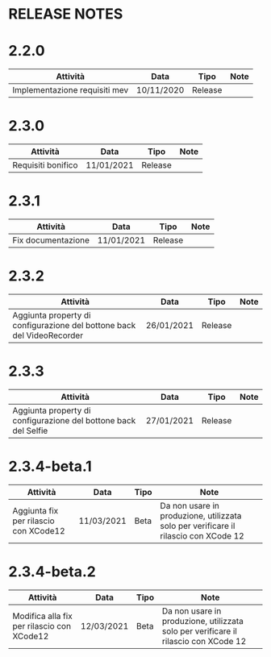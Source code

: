 


# RELEASE NOTES

# 2.2.0

| Attività | Data | Tipo | Note |
|----------|------|------|------|
|    Implementazione requisiti mev      |    10/11/2020  |  Release    |      |

# 2.3.0

| Attività | Data | Tipo | Note |
|----------|------|------|------|
|   Requisiti bonifico      |    11/01/2021  |  Release    |      |

# 2.3.1

| Attività | Data | Tipo | Note |
|----------|------|------|------|
|    Fix documentazione      |    11/01/2021  |  Release    |      |

# 2.3.2

| Attività | Data | Tipo | Note |
|----------|------|------|------|
|    Aggiunta property di configurazione del bottone back del VideoRecorder      |    26/01/2021  |  Release    |      |

# 2.3.3

| Attività | Data | Tipo | Note |
|----------|------|------|------|
|    Aggiunta property di configurazione del bottone back del Selfie      |    27/01/2021  |  Release    |      |

# 2.3.4-beta.1

| Attività | Data | Tipo | Note |
|----------|------|------|------|
|    Aggiunta fix per rilascio con XCode12       |    11/03/2021  |  Beta    |   Da non usare in produzione, utilizzata solo per verificare il rilascio con XCode 12   |

# 2.3.4-beta.2

| Attività | Data | Tipo | Note |
|----------|------|------|------|
|    Modifica alla fix per rilascio con XCode12       |    12/03/2021  |  Beta    |   Da non usare in produzione, utilizzata solo per verificare il rilascio con XCode 12   |


